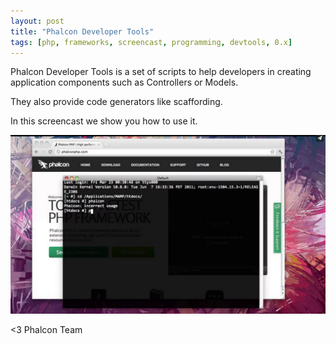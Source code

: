 ```yaml
---
layout: post
title: "Phalcon Developer Tools"
tags: [php, frameworks, screencast, programming, devtools, 0.x]
---
```


Phalcon Developer Tools is a set of scripts to help developers in creating application components such as Controllers or Models. 

They also provide code generators like scaffording. 

In this screencast we show you how to use it.

<!--more-->
[![Phalcon Developer Tools](assets/files/2012-03-23-devtools-screencast.png)](https://vimeo.com/39035250 "Phalcon Developer Tools - Click to Watch!")

<3
Phalcon Team